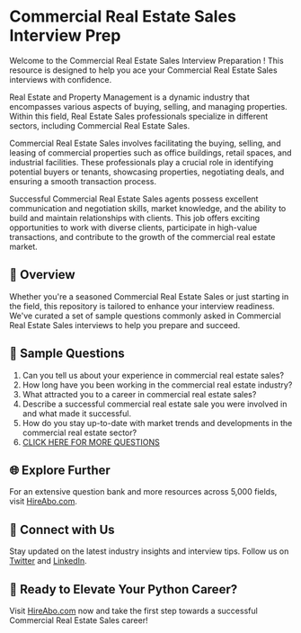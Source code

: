 # Commercial Real Estate Sales Interview Prep

Welcome to the Commercial Real Estate Sales Interview Preparation ! This resource is designed to help you ace your Commercial Real Estate Sales interviews with confidence.

Real Estate and Property Management is a dynamic industry that encompasses various aspects of buying, selling, and managing properties. Within this field, Real Estate Sales professionals specialize in different sectors, including Commercial Real Estate Sales. 

Commercial Real Estate Sales involves facilitating the buying, selling, and leasing of commercial properties such as office buildings, retail spaces, and industrial facilities. These professionals play a crucial role in identifying potential buyers or tenants, showcasing properties, negotiating deals, and ensuring a smooth transaction process. 

Successful Commercial Real Estate Sales agents possess excellent communication and negotiation skills, market knowledge, and the ability to build and maintain relationships with clients. This job offers exciting opportunities to work with diverse clients, participate in high-value transactions, and contribute to the growth of the commercial real estate market.

## 🚀 Overview

Whether you're a seasoned Commercial Real Estate Sales or just starting in the field, this repository is tailored to enhance your interview readiness. We've curated a set of sample questions commonly asked in Commercial Real Estate Sales interviews to help you prepare and succeed.

## 📝 Sample Questions

1. Can you tell us about your experience in commercial real estate sales?
2. How long have you been working in the commercial real estate industry?
3. What attracted you to a career in commercial real estate sales?
4. Describe a successful commercial real estate sale you were involved in and what made it successful.
5. How do you stay up-to-date with market trends and developments in the commercial real estate sector?
6. [CLICK HERE FOR MORE QUESTIONS](https://hireabo.com/job/21_0_9/Commercial%20Real%20Estate%20Sales)

## 🌐 Explore Further

For an extensive question bank and more resources across 5,000 fields, visit [HireAbo.com](https://www.hireabo.com).

## 📱 Connect with Us

Stay updated on the latest industry insights and interview tips. Follow us on [Twitter](https://twitter.com/hireabo) and [LinkedIn](https://www.linkedin.com/in/hire-abo-3609972a8/).

## 🚀 Ready to Elevate Your Python Career?

Visit [HireAbo.com](https://www.hireabo.com) now and take the first step towards a successful Commercial Real Estate Sales career!